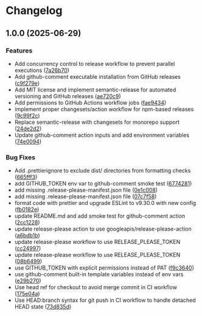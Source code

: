 # Changelog

## 1.0.0 (2025-06-29)


### Features

* Add concurrency control to release workflow to prevent parallel executions ([7a26b70](https://github.com/KengoTODA/actions/commit/7a26b70f7513c23a9af40c59b7517e0787a7e3e9))
* Add github-comment executable installation from GitHub releases ([c9f279e](https://github.com/KengoTODA/actions/commit/c9f279e0c712df1f83721965107fb3d0df5cbe72))
* Add MIT license and implement semantic-release for automated versioning and GitHub releases ([ae720c9](https://github.com/KengoTODA/actions/commit/ae720c963a88fca7e40b7f0e033025a5fe123bf4))
* Add permissions to GitHub Actions workflow jobs ([fae9434](https://github.com/KengoTODA/actions/commit/fae9434dfeae76887b14295ed4d9ecb4b28cc56f))
* implement proper changesets/action workflow for npm-based releases ([9c99f2c](https://github.com/KengoTODA/actions/commit/9c99f2caafefe6163bea4560bc371b64888bd5c0))
* Replace semantic-release with changesets for monorepo support ([24de2d2](https://github.com/KengoTODA/actions/commit/24de2d2c4c8985235d935317f3d967e05d3304d6))
* Update github-comment action inputs and add environment variables ([74e0094](https://github.com/KengoTODA/actions/commit/74e009401dde5bfb19d9b585d99623e9d51471fc))


### Bug Fixes

* Add .prettierignore to exclude dist/ directories from formatting checks ([665fff3](https://github.com/KengoTODA/actions/commit/665fff3bb61e6d73502be38aecfc6255bb7c89cb))
* add GITHUB_TOKEN env var to github-comment smoke test ([6774281](https://github.com/KengoTODA/actions/commit/67742819ceb9f99638027f73068fc479d0d9bc01))
* add missing .release-please-manifest.json file ([0e1c008](https://github.com/KengoTODA/actions/commit/0e1c008ca70471a2ade7996f00b9d518bbb1245a))
* add missing .release-please-manifest.json file ([07c7f58](https://github.com/KengoTODA/actions/commit/07c7f58505b0197922508567e7626856f95c5e6f))
* format code with prettier and upgrade ESLint to v9.30.0 with new config ([fb0182e](https://github.com/KengoTODA/actions/commit/fb0182e865a90e73f0cc589bb02985f716e06838))
* update README.md and add smoke test for github-comment action ([2cc1228](https://github.com/KengoTODA/actions/commit/2cc12281c1ce1f257c4ed1f9d2bdc05e52de8c9e))
* update release-please action to use googleapis/release-please-action ([a6bdb1b](https://github.com/KengoTODA/actions/commit/a6bdb1b129f325e6f431d1cb9bb6d0dbd4c65238))
* update release-please workflow to use RELEASE_PLEASE_TOKEN ([cc24997](https://github.com/KengoTODA/actions/commit/cc249972631af5459d2ef8cd8b8001526f46f135))
* update release-please workflow to use RELEASE_PLEASE_TOKEN ([08b6499](https://github.com/KengoTODA/actions/commit/08b64993aff45ce8a56aeb89762dcf1a9ffe105e))
* use GITHUB_TOKEN with explicit permissions instead of PAT ([f9c3640](https://github.com/KengoTODA/actions/commit/f9c3640b80bbacf39767f4cd05ae48918bf8eb20))
* use github-comment built-in template variables instead of env vars ([e29b270](https://github.com/KengoTODA/actions/commit/e29b2709abafb7a1f8d9404a7f6f8e8d458568e1))
* Use head ref for checkout to avoid merge commit in CI workflow ([175e04a](https://github.com/KengoTODA/actions/commit/175e04addc3ae2ada1c7ff56be37bd207e44f504))
* Use HEAD:branch syntax for git push in CI workflow to handle detached HEAD state ([73d835d](https://github.com/KengoTODA/actions/commit/73d835ddf8921820aff32b01e017982eaccf9ec5))
